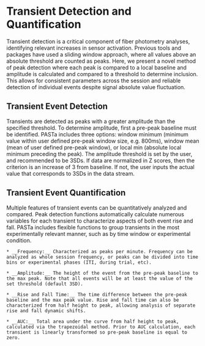 # Transient Detection and Quantification
Transient detection is a critical component of fiber photometry analyses, identifying relevant increases in sensor activation. Previous tools and packages have used a sliding window approach, where all values above an absolute threshold are counted as peaks. Here, we present a novel method of peak detection where each peak is compared to a local baseline and amplitude is calculated and compared to a threshold to determine inclusion. This allows for consistent parameters across the session and reliable detection of individual events despite signal absolute value fluctuation.

## Transient Event Detection
Transients are detected as peaks with a greater amplitude than the specified threshold. To determine amplitude, first a pre-peak baseline must be identified.
PASTa includes three options: window minimum (minimum value within user defined pre-peak window size, e.g. 800ms), window mean (mean of user defined pre-peak window), or local min (absolute local minimum preceding the peak). The amplitude threshold is set by the user, and recommended to be 3SDs. If data are normalized in Z scores, then the criterion is an increase of 3 from baseline. If not, the user inputs the actual value that corresponds to 3SDs in the data stream.

## Transient Event Quantification
Multiple features of transient events can be quantitatively analyzed and compared. Peak detection functions automatically calculate numerous variables for each transient to characterize aspects of both event rise and fall. PASTa includes flexible functions to group transients in the most experimentally relevant manner, such as by time window or experimental condition. 

    * __Frequency:__ Characterized as peaks per minute. Frequency can be analyzed as whole session frequency, or peaks can be divided into time bins or experimental phases (ITI, during trial, etc).

    * __Amplitude:__ The height of the event from the pre-peak baseline to the max peak. Note that all events will be at least the value of the set threshold (default 3SD).

    * __Rise and Fall Time:__ The time difference between the pre-peak baseline and the max peak value. Rise and fall time can also be characterized from half height to peak, allowing analysis of separate rise and fall dynamic shifts.
    
    * __AUC:__ Total area under the curve from half height to peak, calculated via the trapezoidal method. Prior to AUC calculation, each transient is linearly transformed so pre-peak baseline is equal to zero.